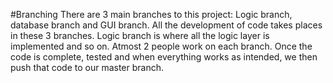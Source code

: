 #Branching
There are 3 main branches to this project: Logic branch, database branch and GUI branch. All the development of code takes places in these
3 branches. Logic branch is where all the logic layer is implemented and so on. Atmost 2 people work on each branch.
Once the code is complete, tested and when everything works as intended, we then push that code to our master branch.